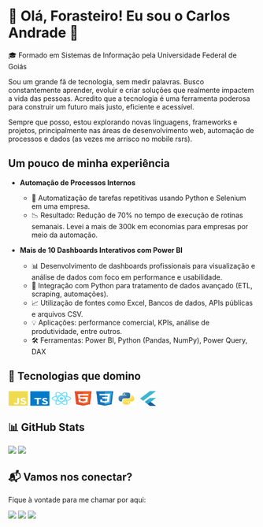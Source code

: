 # 👋 Olá, Forasteiro! Eu sou o Carlos Andrade 🚀
🎓 Formado em Sistemas de Informação pela Universidade Federal de Goiás

Sou um grande fã de tecnologia, sem medir palavras. Busco constantemente aprender, evoluir e criar soluções que realmente impactem a vida das pessoas. Acredito que a tecnologia é uma ferramenta poderosa para construir um futuro mais justo, eficiente e acessível.

Sempre que posso, estou explorando novas linguagens, frameworks e projetos, principalmente nas áreas de desenvolvimento web, automação de processos e dados (as vezes me arrisco no mobile rsrs).

## Um pouco de minha experiência
- **Automação de Processos Internos**  
  - 💼 Automatização de tarefas repetitivas usando Python e Selenium em uma empresa.  
  - 📉 Resultado: Redução de 70% no tempo de execução de rotinas semanais. Levei a mais de 300k em economias para empresas por meio da automação.

- **Mais de 10 Dashboards Interativos com Power BI**
  - 📊 Desenvolvimento de dashboards profissionais para visualização e análise de dados com foco em performance e usabilidade.
  - 🐍 Integração com Python para tratamento de dados avançado (ETL, scraping, automações).
  - 📈 Utilização de fontes como Excel, Bancos de dados, APIs públicas e arquivos CSV.
  - 💡 Aplicações: performance comercial, KPIs, análise de produtividade, entre outros.
  - 🛠️ Ferramentas: Power BI, Python (Pandas, NumPy), Power Query, DAX

## 🧠 Tecnologias que domino
<div style="display: inline_block"> <img align="center" alt="Carlos-JS" height="30" width="40" src="https://raw.githubusercontent.com/devicons/devicon/master/icons/javascript/javascript-plain.svg" title="JavaScript"/> <img align="center" alt="Carlos-Ts" height="30" width="40" src="https://raw.githubusercontent.com/devicons/devicon/master/icons/typescript/typescript-plain.svg" title="TypeScript"/> <img align="center" alt="Carlos-React" height="30" width="40" src="https://raw.githubusercontent.com/devicons/devicon/master/icons/react/react-original.svg" title="ReactJS"/> <img align="center" alt="Carlos-HTML" height="30" width="40" src="https://raw.githubusercontent.com/devicons/devicon/master/icons/html5/html5-original.svg" title="HTML5"/> <img align="center" alt="Carlos-CSS" height="30" width="40" src="https://raw.githubusercontent.com/devicons/devicon/master/icons/css3/css3-original.svg" title="CSS3"/> <img align="center" alt="Carlos-Python" height="30" width="40" src="https://raw.githubusercontent.com/devicons/devicon/master/icons/python/python-original.svg" title="Python"/> <img align="center" alt="Carlos-Flutter" height="30" width="40" src="https://raw.githubusercontent.com/devicons/devicon/master/icons/flutter/flutter-original.svg" title="Flutter"/> </div>


## 📊 GitHub Stats
<div> <img height="180em" src="https://github-readme-stats.vercel.app/api?username=Caduzinhok&show_icons=true&theme=dracula&count_private=true"/> <img height="180em" src="https://github-readme-stats.vercel.app/api/top-langs/?username=Caduzinhok&layout=compact&theme=dracula"/> </div>

## 📬 Vamos nos conectar?
<p>Fique à vontade para me chamar por aqui:</p>
<div> 
  <a href="https://instagram.com/carlos_andradz1"><img src="https://img.shields.io/badge/-Instagram-%23E4405F?style=for-the-badge&logo=instagram&logoColor=white" target="_blank"></a>
  <a href = "mailto:carlosdestroy@gmail.com"><img src="https://img.shields.io/badge/-Gmail-%23333?style=for-the-badge&logo=gmail&logoColor=white" target="_blank"></a>
  <a href="https://www.linkedin.com/in/carlos-andrade-833012202"><img src="https://img.shields.io/badge/-LinkedIn-%230077B5?style=for-the-badge&logo=linkedin&logoColor=white" target="_blank"></a> 
</div>


